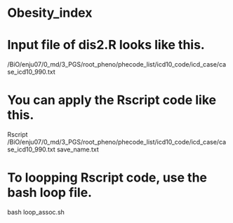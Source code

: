 # Obesity_index

# Input file of dis2.R looks like this.

/BiO/enju07/0_md/3_PGS/root_pheno/phecode_list/icd10_code/icd_case/case_icd10_990.txt


# You can apply the Rscript code like this.

Rscript /BiO/enju07/0_md/3_PGS/root_pheno/phecode_list/icd10_code/icd_case/case_icd10_990.txt save_name.txt

# To loopping Rscript code, use the bash loop file.

bash loop_assoc.sh
